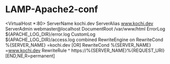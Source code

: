 # LAMP-Apache2-conf


                 
<VirtualHost *:80>
    ServerName kochi.dev
    ServerAlias www.kochi.dev
    ServerAdmin webmaster@localhost
    DocumentRoot /var/www/html
    ErrorLog ${APACHE_LOG_DIR}/error.log
    CustomLog ${APACHE_LOG_DIR}/access.log combined
RewriteEngine on
RewriteCond %{SERVER_NAME} =kochi.dev [OR]
RewriteCond %{SERVER_NAME} =www.kochi.dev
RewriteRule ^ https://%{SERVER_NAME}%{REQUEST_URI} [END,NE,R=permanent]
</VirtualHost>



